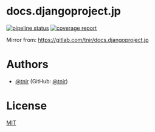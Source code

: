 # docs.djangoproject.jp

[![pipeline status](https://gitlab.com/tnir/docs.djangoproject.jp/badges/master/pipeline.svg)](https://gitlab.com/tnir/docs.djangoproject.jp/commits/master)
[![coverage report](https://gitlab.com/tnir/docs.djangoproject.jp/badges/master/coverage.svg)](https://gitlab.com/tnir/docs.djangoproject.jp/commits/master)

Mirror from: https://gitlab.com/tnir/docs.djangoproject.jp

# Authors

- [@tnir](https://gitlab.com/tnir) (GitHub: [@tnir](https://github.com/tnir))

# License

[MIT](LICENSE)
